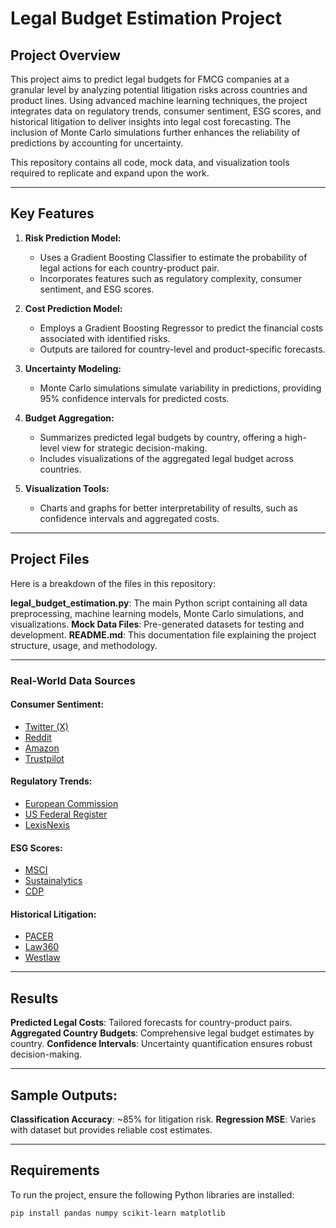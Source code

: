 # Legal Budget Estimation Project

## Project Overview
This project aims to predict legal budgets for FMCG companies at a granular level by analyzing potential litigation risks across countries and product lines. Using advanced machine learning techniques, the project integrates data on regulatory trends, consumer sentiment, ESG scores, and historical litigation to deliver insights into legal cost forecasting. The inclusion of Monte Carlo simulations further enhances the reliability of predictions by accounting for uncertainty.

This repository contains all code, mock data, and visualization tools required to replicate and expand upon the work.

---

## Key Features
1. **Risk Prediction Model:**
   - Uses a Gradient Boosting Classifier to estimate the probability of legal actions for each country-product pair.
   - Incorporates features such as regulatory complexity, consumer sentiment, and ESG scores.

2. **Cost Prediction Model:**
   - Employs a Gradient Boosting Regressor to predict the financial costs associated with identified risks.
   - Outputs are tailored for country-level and product-specific forecasts.

3. **Uncertainty Modeling:**
   - Monte Carlo simulations simulate variability in predictions, providing 95% confidence intervals for predicted costs.

4. **Budget Aggregation:**
   - Summarizes predicted legal budgets by country, offering a high-level view for strategic decision-making.
   - Includes visualizations of the aggregated legal budget across countries.

5. **Visualization Tools:**
   - Charts and graphs for better interpretability of results, such as confidence intervals and aggregated costs.

---
## Project Files
Here is a breakdown of the files in this repository:

**legal_budget_estimation.py**: The main Python script containing all data preprocessing, machine learning models, Monte Carlo simulations, and visualizations.
**Mock Data Files**: Pre-generated datasets for testing and development.
**README.md**: This documentation file explaining the project structure, usage, and methodology.

---

### Real-World Data Sources

#### Consumer Sentiment:
- [Twitter (X)](https://twitter.com)
- [Reddit](https://www.reddit.com)
- [Amazon](https://www.amazon.com)
- [Trustpilot](https://www.trustpilot.com)

#### Regulatory Trends:
- [European Commission](https://ec.europa.eu)
- [US Federal Register](https://www.federalregister.gov)
- [LexisNexis](https://www.lexisnexis.com)

#### ESG Scores:
- [MSCI](https://www.msci.com)
- [Sustainalytics](https://www.sustainalytics.com)
- [CDP](https://www.cdp.net)

#### Historical Litigation:
- [PACER](https://pacer.uscourts.gov)
- [Law360](https://www.law360.com)
- [Westlaw](https://legal.thomsonreuters.com/en/westlaw)

---

## Results
**Predicted Legal Costs**: Tailored forecasts for country-product pairs.
**Aggregated Country Budgets**: Comprehensive legal budget estimates by country.
**Confidence Intervals**: Uncertainty quantification ensures robust decision-making.

---

## Sample Outputs:
**Classification Accuracy**: ~85% for litigation risk.
**Regression MSE**: Varies with dataset but provides reliable cost estimates.

---

##  Requirements
To run the project, ensure the following Python libraries are installed:

```bash
pip install pandas numpy scikit-learn matplotlib
